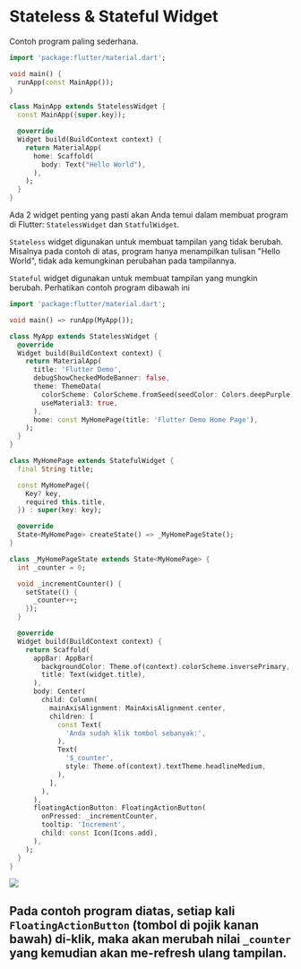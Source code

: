 # Stateless & Stateful Widget


Contoh program paling sederhana.
```dart
import 'package:flutter/material.dart';

void main() {
  runApp(const MainApp());
}

class MainApp extends StatelessWidget {
  const MainApp({super.key});

  @override
  Widget build(BuildContext context) {
    return MaterialApp(
      home: Scaffold(
        body: Text("Hello World"),
      ),
    );
  }
}

```
Ada 2 widget penting yang pasti akan Anda temui dalam membuat program di Flutter: `StatelessWidget` dan `StatfulWidget`.

`Stateless` widget digunakan untuk membuat tampilan yang tidak berubah. Misalnya pada contoh di atas, program hanya menampilkan tulisan "Hello World", tidak ada kemungkinan perubahan pada tampilannya.

`Stateful` widget digunakan untuk membuat tampilan yang mungkin berubah. Perhatikan contoh program dibawah ini
```dart
import 'package:flutter/material.dart';

void main() => runApp(MyApp());

class MyApp extends StatelessWidget {
  @override
  Widget build(BuildContext context) {
    return MaterialApp(
      title: 'Flutter Demo',
      debugShowCheckedModeBanner: false,
      theme: ThemeData(
        colorScheme: ColorScheme.fromSeed(seedColor: Colors.deepPurple),
        useMaterial3: true,
      ),
      home: const MyHomePage(title: 'Flutter Demo Home Page'),
    );
  }
}

class MyHomePage extends StatefulWidget {
  final String title;

  const MyHomePage({
    Key? key,
    required this.title,
  }) : super(key: key);

  @override
  State<MyHomePage> createState() => _MyHomePageState();
}

class _MyHomePageState extends State<MyHomePage> {
  int _counter = 0;

  void _incrementCounter() {
    setState(() {
      _counter++;
    });
  }

  @override
  Widget build(BuildContext context) {
    return Scaffold(
      appBar: AppBar(
        backgroundColor: Theme.of(context).colorScheme.inversePrimary,
        title: Text(widget.title),
      ),
      body: Center(
        child: Column(
          mainAxisAlignment: MainAxisAlignment.center,
          children: [
            const Text(
              'Anda sudah klik tombol sebanyak:',
            ),
            Text(
              '$_counter',
              style: Theme.of(context).textTheme.headlineMedium,
            ),
          ],
        ),
      ),
      floatingActionButton: FloatingActionButton(
        onPressed: _incrementCounter,
        tooltip: 'Increment',
        child: const Icon(Icons.add),
      ),
    );
  }
}
```
![](res/../../res/stateless-stateful-2.jpg)

Pada contoh program diatas, setiap kali `FloatingActionButton` (tombol di pojik kanan bawah) di-klik, maka akan merubah nilai `_counter ` yang kemudian akan me-refresh ulang tampilan.
---